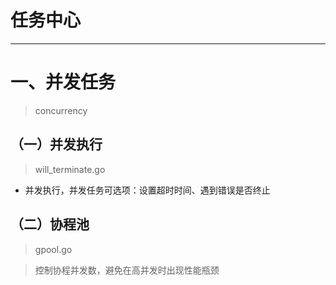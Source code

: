 # 任务中心
---

# 一、并发任务
> concurrency
## （一）并发执行
> will_terminate.go

- 并发执行，并发任务可选项：设置超时时间、遇到错误是否终止

## （二）协程池
> gpool.go

>控制协程并发数，避免在高并发时出现性能瓶颈

